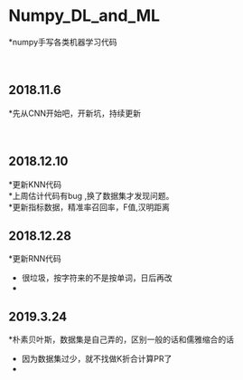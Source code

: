 # Numpy_DL_and_ML
*numpy手写各类机器学习代码<br>
<br>
<br>
## 2018.11.6<br>
*先从CNN开始吧，开新坑，持续更新<br>
<br>
<br>
## 2018.12.10<br>
*更新KNN代码<br>
*上周估计代码有bug ,换了数据集才发现问题。<br>
*更新指标数据，精准率召回率，F值,汉明距离
## 2018.12.28<br>
*更新RNN代码<br>
* 很垃圾，按字符来的不是按单词，日后再改<br>
*
## 2019.3.24<br>
*朴素贝叶斯，数据集是自己弄的，区别一般的话和儒雅缩合的话<br>
* 因为数据集过少，就不找做K折合计算PR了<br>
*

